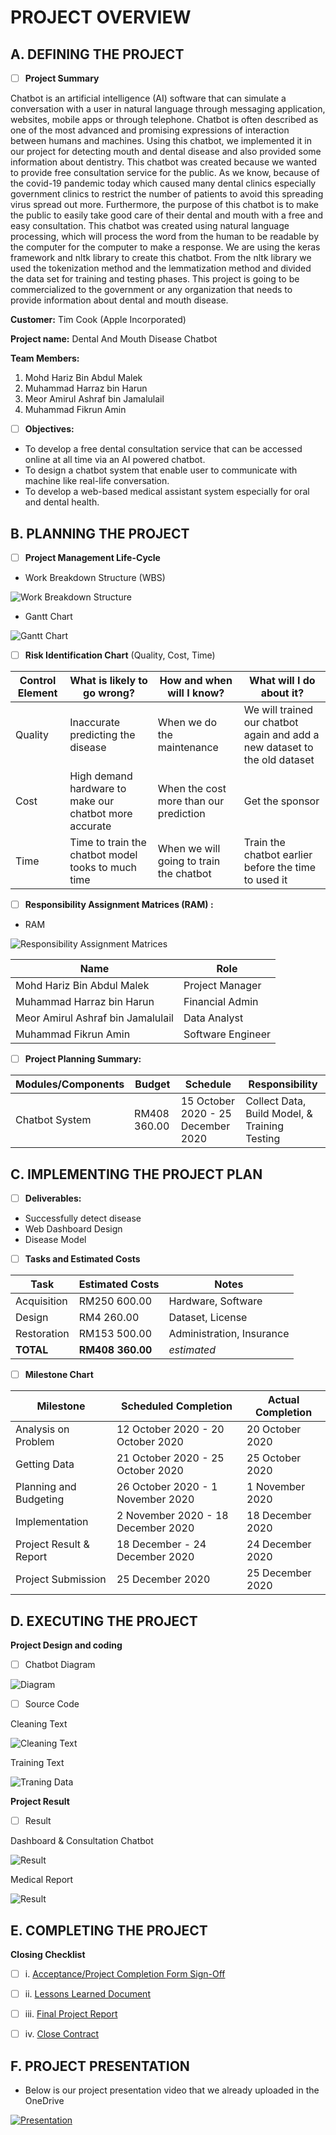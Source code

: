 # PROJECT OVERVIEW 

## A. DEFINING THE PROJECT 

- [ ] **Project Summary**
<p>Chatbot is an artificial intelligence (AI) software that can simulate a conversation with a user in natural language through messaging application, websites, mobile apps or through telephone. Chatbot is often described as one of the most advanced and promising expressions of interaction between humans and machines. Using this chatbot, we implemented it in our project for detecting mouth and dental disease and also provided some information about dentistry. This chatbot was created because we wanted to provide free consultation service for the public. As we know, because of the covid-19 pandemic today which caused many dental clinics especially government clinics to restrict the number of patients to avoid this spreading virus spread out more. Furthermore, the purpose of this chatbot is to make the public to easily take good care of their dental and mouth with a free and easy consultation. This chatbot was created using natural language processing, which will process the word from the human to be readable by the computer for the computer to make a response. We are using the keras framework and nltk library to create this chatbot. From the nltk library we used the tokenization method and the lemmatization method and divided the data set for training and testing phases. This project is going to be commercialized to the government or any organization that needs to provide information about dental and mouth disease.</p>

**Customer:** Tim Cook (Apple Incorporated)

**Project name:** Dental And Mouth Disease Chatbot

**Team Members:** 
  1. Mohd Hariz Bin Abdul Malek
  2. Muhammad Harraz bin Harun
  3. Meor Amirul Ashraf bin Jamalulail
  4. Muhammad Fikrun Amin


- [ ] **Objectives:**

- To develop a free dental consultation service that can be accessed online at all time via an AI powered chatbot.
- To design a chatbot system that enable user to communicate with machine like real-life conversation.
- To develop a web-based medical assistant system especially for oral and dental health.



##  B. PLANNING THE PROJECT 

- [ ]  **Project Management Life-Cycle**
- Work Breakdown Structure (WBS)

![Work Breakdown Structure](https://github.com/fikrunamin/Dental-and-Mouth-Medical-Chatbot/blob/main/images/WBS.PNG)

- Gantt Chart

![Gantt Chart](https://github.com/fikrunamin/Dental-and-Mouth-Medical-Chatbot/blob/main/images/Gantt%20Chart.PNG)


- [ ] **Risk Identification Chart** (Quality, Cost, Time)

| Control Element | What is likely to go wrong?                            | How and when will I know?               | What will I do about it?                                                   |
|-----------------|--------------------------------------------------------|-----------------------------------------|----------------------------------------------------------------------------|
| Quality         |  Inaccurate predicting the disease                     |  When we do the maintenance             | We will trained our chatbot again and add a new dataset to the old dataset |
| Cost            | High demand hardware to make our chatbot more accurate | When the cost more than our prediction  | Get the sponsor                                                            |
| Time            | Time to train the chatbot model tooks to much time     | When we will going to train the chatbot | Train the chatbot earlier before the time to used it 			  |


- [ ]  **Responsibility Assignment Matrices (RAM) :**
- RAM

![Responsibility Assignment Matrices](https://github.com/fikrunamin/Dental-and-Mouth-Medical-Chatbot/blob/main/images/RAM.PNG)


| 	Name	  			|      	Role		      |
|---------------------------------------|-----------------------------|
| Mohd Hariz Bin Abdul Malek 		| Project Manager             |
| Muhammad Harraz bin Harun             | Financial Admin             |
| Meor Amirul Ashraf bin Jamalulail     | Data Analyst                |
| Muhammad Fikrun Amin            	| Software Engineer           |
	

- [ ]  **Project Planning Summary:**

| Modules/Components |  Budget  | Schedule 			     | Responsibility 				     |
|--------------------|----------|------------------------------------|-----------------------------------------------|
| Chatbot System     | RM408 360.00 | 15 October 2020 - 25 December 2020 | Collect Data, Build Model, & Training Testing |


## C.  IMPLEMENTING THE PROJECT PLAN 

- [ ]  **Deliverables:**

- Successfully detect disease
- Web Dashboard Design
- Disease Model

- [ ]   **Tasks and Estimated Costs**

| Task | Estimated Costs | Notes |
|------|-----------------|-------|
| Acquisition | RM250 600.00| Hardware, Software |
| Design | RM4 260.00|Dataset, License|
| Restoration | RM153 500.00|Administration, Insurance|
|**TOTAL**|**RM408 360.00**|*estimated*|


- [ ]   **Milestone Chart**

| Milestone | Scheduled Completion | Actual Completion |
|-----------|----------------------|-------------------|
| Analysis on Problem | 12 October 2020 - 20 October 2020 | 20 October 2020 |
| Getting Data | 21 October 2020 - 25 October 2020 | 25 October 2020 |
| Planning and Budgeting | 26 October 2020 - 1 November 2020 | 1 November 2020 |
| Implementation | 2 November 2020 - 18 December 2020 | 18 December 2020 |
| Project Result & Report | 18 December - 24 December 2020 | 24 December 2020 |
| Project Submission | 25 December 2020 | 25 December 2020 |


## D.  EXECUTING THE PROJECT

**Project Design and coding**
- [ ]   Chatbot Diagram

![Diagram](https://github.com/fikrunamin/Dental-and-Mouth-Medical-Chatbot/blob/main/images/diagram.PNG)

- [ ]   Source Code


Cleaning Text

![Cleaning Text](https://github.com/fikrunamin/Dental-and-Mouth-Medical-Chatbot/blob/main/images/cleaning_text.png)

Training Text

![Traning Data](https://github.com/fikrunamin/Dental-and-Mouth-Medical-Chatbot/blob/main/images/train.png)


**Project Result**
- [ ]  Result

Dashboard & Consultation Chatbot

![Result](https://github.com/fikrunamin/Dental-and-Mouth-Medical-Chatbot/blob/main/images/result.png)

Medical Report

![Result](https://github.com/fikrunamin/Dental-and-Mouth-Medical-Chatbot/blob/main/images/result2.png)



## E.  COMPLETING THE PROJECT

**Closing Checklist**
- [ ]   i. [Acceptance/Project Completion Form Sign-Off](https://github.com/fikrunamin/Dental-and-Mouth-Medical-Chatbot/blob/main/images/SignOff.PNG)
- [ ]   ii. [Lessons Learned Document](https://github.com/fikrunamin/Dental-and-Mouth-Medical-Chatbot/blob/main/Lab%20Work/Project%20Closing.pdf)
- [ ]   iii. [Final Project Report](https://github.com/fikrunamin/Dental-and-Mouth-Medical-Chatbot/edit/main/README.md)
- [ ]   iv. [Close Contract](https://github.com/fikrunamin/Dental-and-Mouth-Medical-Chatbot/blob/main/Lab%20Work/Procurement%20Management.pdf)


## F.   PROJECT PRESENTATION 
- Below is our project presentation video that we already uploaded in the OneDrive

[![Presentation](https://github.com/fikrunamin/Dental-and-Mouth-Medical-Chatbot/blob/main/images/thumbnail.png)](https://utemedu-my.sharepoint.com/:v:/g/personal/b031810296_student_utem_edu_my/EUxQdfblWT9Gs-mU14WU1gcBKV5f7aevBKXyd32vPYOrDw?e=LmwS5z)
